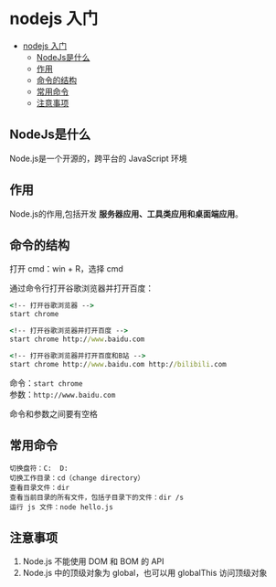# nodejs 入门

- [nodejs 入门](#nodejs-入门)
  - [NodeJs是什么](#nodejs是什么)
  - [作用](#作用)
  - [命令的结构](#命令的结构)
  - [常用命令](#常用命令)
  - [注意事项](#注意事项)

## NodeJs是什么

Node.js是一个开源的，跨平台的 JavaScript 环境

## 作用

Node.js的作用,包括开发 **服务器应用、工具类应用和桌面端应用**。

## 命令的结构

打开 cmd：win + R，选择 cmd

通过命令行打开谷歌浏览器并打开百度：

```cmd
<!-- 打开谷歌浏览器 -->
start chrome

<!-- 打开谷歌浏览器并打开百度 -->
start chrome http://www.baidu.com

<!-- 打开谷歌浏览器并打开百度和B站 -->
start chrome http://www.baidu.com http://bilibili.com
```

命令：`start chrome`  
参数：`http://www.baidu.com`

命令和参数之间要有空格

## 常用命令

```text
切换盘符：C:  D:
切换工作目录：cd（change directory）
查看目录文件：dir
查看当前目录的所有文件，包括子目录下的文件：dir /s
运行 js 文件：node hello.js
```

## 注意事项

1. Node.js 不能使用 DOM 和 BOM 的 API
2. Node.js 中的顶级对象为 global，也可以用 globalThis 访问顶级对象
